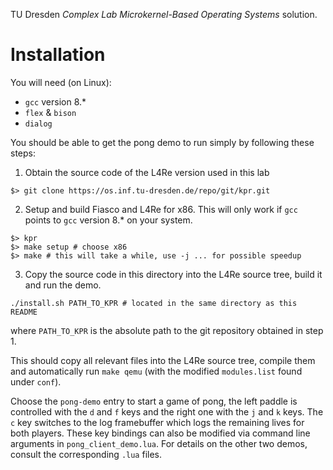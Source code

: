 TU Dresden _Complex Lab Microkernel-Based Operating Systems_ solution.

# Installation

You will need (on Linux):
* `gcc` version 8.\*
* `flex` & `bison`
* `dialog`

You should be able to get the pong demo to run simply by following these steps:

1. Obtain the source code of the L4Re version used in this lab

```
$> git clone https://os.inf.tu-dresden.de/repo/git/kpr.git
```

2. Setup and build Fiasco and L4Re for x86. This will only work if `gcc` points
to `gcc` version 8.\* on your system.

```
$> kpr
$> make setup # choose x86
$> make # this will take a while, use -j ... for possible speedup
```

3. Copy the source code in this directory into the L4Re source tree, build it
and run the demo.

```
./install.sh PATH_TO_KPR # located in the same directory as this README
```

where `PATH_TO_KPR` is the absolute path to the git repository obtained in step 1.

This should copy all relevant files into the L4Re source tree, compile them
and automatically run `make qemu` (with the modified `modules.list` found under
`conf`).

Choose the `pong-demo` entry to start a game of pong, the left paddle is
controlled with the `d` and `f` keys and the right one with the `j` and `k`
keys. The `c` key switches to the log framebuffer which logs the remaining
lives for both players. These key bindings can also be modified via command
line arguments in `pong_client_demo.lua`. For details on the other two demos,
consult the corresponding `.lua` files.
